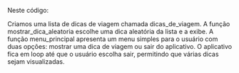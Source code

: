 Neste código:

Criamos uma lista de dicas de viagem chamada dicas_de_viagem.
A função mostrar_dica_aleatoria escolhe uma dica aleatória da lista e a exibe.
A função menu_principal apresenta um menu simples para o usuário com duas opções: mostrar uma dica de viagem ou sair do aplicativo.
O aplicativo fica em loop até que o usuário escolha sair, permitindo que várias dicas sejam visualizadas.
